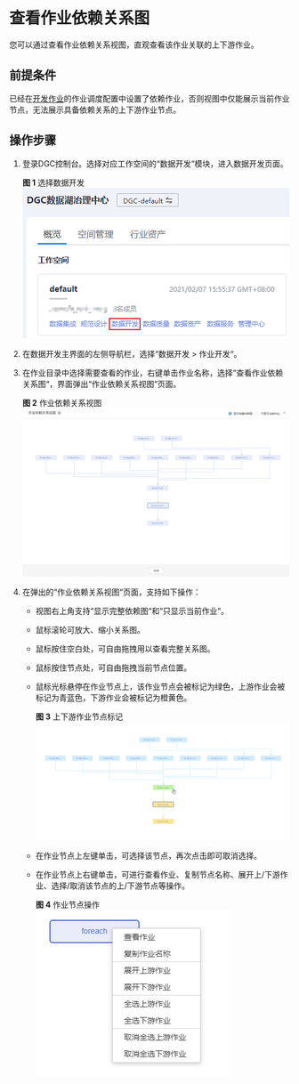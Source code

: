 # 查看作业依赖关系图<a name="dgc_01_1097"></a>

您可以通过查看作业依赖关系视图，直观查看该作业关联的上下游作业。

## 前提条件<a name="zh-cn_topic_0155769844_section5980444155515"></a>

已经在[开发作业](开发作业.md)的作业调度配置中设置了依赖作业，否则视图中仅能展示当前作业节点，无法展示具备依赖关系的上下游作业节点。

## 操作步骤<a name="zh-cn_topic_0155769844_section1332204345418"></a>

1.  登录DGC控制台。选择对应工作空间的“数据开发“模块，进入数据开发页面。

    **图 1**  选择数据开发<a name="dgc_01_0423_fig746051541519"></a>  
    ![](figures/选择数据开发.png "选择数据开发")

2.  在数据开发主界面的左侧导航栏，选择“数据开发  \>  作业开发“。
3.  在作业目录中选择需要查看的作业，右键单击作业名称，选择“查看作业依赖关系图“，界面弹出“作业依赖关系视图“页面。

    **图 2**  作业依赖关系视图<a name="zh-cn_topic_0147408648_fig483212119259"></a>  
    ![](figures/作业依赖关系视图.png "作业依赖关系视图")

4.  在弹出的“作业依赖关系视图“页面，支持如下操作：
    -   视图右上角支持“显示完整依赖图“和“只显示当前作业“。
    -   鼠标滚轮可放大、缩小关系图。
    -   鼠标按住空白处，可自由拖拽用以查看完整关系图。
    -   鼠标按住节点处，可自由拖拽当前节点位置。
    -   鼠标光标悬停在作业节点上，该作业节点会被标记为绿色，上游作业会被标记为青蓝色，下游作业会被标记为橙黄色。

        **图 3**  上下游作业节点标记<a name="fig14265092912"></a>  
        ![](figures/上下游作业节点标记.png "上下游作业节点标记")

    -   在作业节点上左键单击，可选择该节点，再次点击即可取消选择。
    -   在作业节点上右键单击，可进行查看作业、复制节点名称、展开上/下游作业、选择/取消该节点的上/下游节点等操作。

        **图 4**  作业节点操作<a name="fig3579142418300"></a>  
        ![](figures/作业节点操作.png "作业节点操作")




